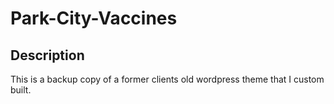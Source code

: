 # Park-City-Vaccines

## Description

This is a backup copy of a former clients old wordpress theme that I custom built.  

